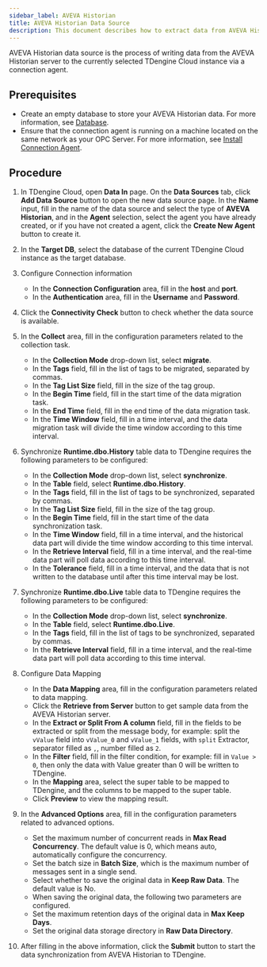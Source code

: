 ```yaml
---
sidebar_label: AVEVA Historian
title: AVEVA Historian Data Source
description: This document describes how to extract data from AVEVA Historian into a TDengine Cloud instance.
---
```


AVEVA Historian data source is the process of writing data from the AVEVA Historian server to the currently selected TDengine Cloud instance via a connection agent.

## Prerequisites

- Create an empty database to store your AVEVA Historian data. For more information, see [Database](../../../programming/model/#create-database).
- Ensure that the connection agent is running on a machine located on the same network as your OPC Server. For more information, see [Install Connection Agent](../install-agent/).

## Procedure

1. In TDengine Cloud, open **Data In** page. On the **Data Sources** tab, click **Add Data Source** button to open the new data source page. In the **Name** input, fill in the name of the data source and select the type of **AVEVA Historian**, and in the **Agent** selection, select the agent you have already created, or if you have not created a agent, click the **Create New Agent** button to create it.
2. In the **Target DB**, select the database of the current TDengine Cloud instance as the target database.
3. Configure Connection information
   - In the **Connection Configuration** area, fill in the **host** and **port**.
   - In the **Authentication** area, fill in the **Username** and **Password**.
4. Click the **Connectivity Check** button to check whether the data source is available.
5. In the **Collect** area, fill in the configuration parameters related to the collection task.
   - In the **Collection Mode** drop-down list, select **migrate**.
   - In the **Tags** field, fill in the list of tags to be migrated, separated by commas.
   - In the **Tag List Size** field, fill in the size of the tag group.
   - In the **Begin Time** field, fill in the start time of the data migration task.
   - In the **End Time** field, fill in the end time of the data migration task.
   - In the **Time Window** field, fill in a time interval, and the data migration task will divide the time window according to this time interval.
6. Synchronize **Runtime.dbo.History** table data to TDengine requires the following parameters to be configured:

   - In the **Collection Mode** drop-down list, select **synchronize**.
   - In the **Table** field, select **Runtime.dbo.History**.
   - In the **Tags** field, fill in the list of tags to be synchronized, separated by commas.
   - In the **Tag List Size** field, fill in the size of the tag group.
   - In the **Begin Time** field, fill in the start time of the data synchronization task.
   - In the **Time Window** field, fill in a time interval, and the historical data part will divide the time window according to this time interval.
   - In the **Retrieve Interval** field, fill in a time interval, and the real-time data part will poll data according to this time interval.
   - In the **Tolerance** field, fill in a time interval, and the data that is not written to the database until after this time interval may be lost.

7. Synchronize **Runtime.dbo.Live** table data to TDengine requires the following parameters to be configured:

   - In the **Collection Mode** drop-down list, select **synchronize**.
   - In the **Table** field, select **Runtime.dbo.Live**.
   - In the **Tags** field, fill in the list of tags to be synchronized, separated by commas.
   - In the **Retrieve Interval** field, fill in a time interval, and the real-time data part will poll data according to this time interval.

8. Configure Data Mapping
   - In the **Data Mapping** area, fill in the configuration parameters related to data mapping.
   - Click the **Retrieve from Server** button to get sample data from the AVEVA Historian server.
   - In the **Extract or Split From A column** field, fill in the fields to be extracted or split from the message body, for example: split the `vValue` field into `vValue_0` and `vValue_1` fields, with `split` Extractor, separator filled as `,`, number filled as `2`.
   - In the **Filter** field, fill in the filter condition, for example: fill in `Value > 0`, then only the data with Value greater than 0 will be written to TDengine.
   - In the **Mapping** area, select the super table to be mapped to TDengine, and the columns to be mapped to the super table.
   - Click **Preview** to view the mapping result.
9. In the **Advanced Options** area, fill in the configuration parameters related to advanced options.
   - Set the maximum number of concurrent reads in **Max Read Concurrency**. The default value is 0, which means auto, automatically configure the concurrency.
   - Set the batch size in **Batch Size**, which is the maximum number of messages sent in a single send.
   - Select whether to save the original data in **Keep Raw Data**. The default value is No.
   - When saving the original data, the following two parameters are configured.
   - Set the maximum retention days of the original data in **Max Keep Days**.
   - Set the original data storage directory in **Raw Data Directory**.
10. After filling in the above information, click the **Submit** button to start the data synchronization from AVEVA Historian to TDengine.

